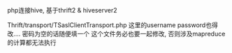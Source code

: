php连接hive, 基于thrift2 & hiveserver2


Thrift/transport/TSaslClientTransport.php 这里的username password也得改....
密码为空的话随便填一个
这个文件务必也要一起修改, 否则涉及mapreduce的计算都无法执行
